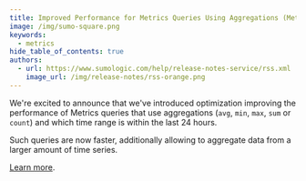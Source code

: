 ```yaml
---
title: Improved Performance for Metrics Queries Using Aggregations (Metrics)
image: /img/sumo-square.png
keywords:
  - metrics
hide_table_of_contents: true
authors:
  - url: https://www.sumologic.com/help/release-notes-service/rss.xml
    image_url: /img/release-notes/rss-orange.png
---
```


We're excited to announce that we've introduced optimization improving the performance of Metrics queries that use aggregations (`avg`, `min`, `max`, `sum` or `count`) and which time range is within the last 24 hours.

Such queries are now faster, additionally allowing to aggregate data from a larger amount of time series. 

[Learn more](/docs/metrics/metrics-queries/metric-query-error-messages#input-data-limit).
